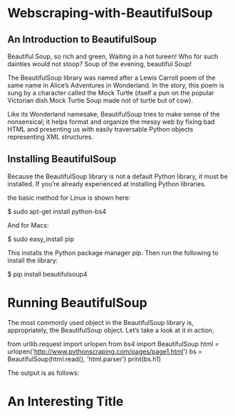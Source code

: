 # Webscraping-with-BeautifulSoup
## An Introduction to BeautifulSoup

Beautiful Soup, so rich and green,
Waiting in a hot tureen!
Who for such dainties would not stoop?
Soup of the evening, beautiful Soup!

The BeautifulSoup library was named after a Lewis Carroll poem of the same name in
Alice’s Adventures in Wonderland. In the story, this poem is sung by a character called
the Mock Turtle (itself a pun on the popular Victorian dish Mock Turtle Soup made
not of turtle but of cow).

Like its Wonderland namesake, BeautifulSoup tries to make sense of the nonsensical;
it helps format and organize the messy web by fixing bad HTML and presenting us
with easily traversable Python objects representing XML structures.

## Installing BeautifulSoup

Because the BeautifulSoup library is not a default Python library, it must be installed.
If you’re already experienced at installing Python libraries.

the basic method for Linux is shown here:

$ sudo apt-get install python-bs4

And for Macs:

$ sudo easy_install pip

This installs the Python package manager pip. Then run the following to install the
library:

$ pip install beautifulsoup4

# Running BeautifulSoup
The most commonly used object in the BeautifulSoup library is, appropriately, the
BeautifulSoup object. Let’s take a look at it in action, 

from urllib.request import urlopen
from bs4 import BeautifulSoup
html = urlopen('http://www.pythonscraping.com/pages/page1.html')
bs = BeautifulSoup(html.read(), 'html.parser')
print(bs.h1)

The output is as follows:

<h1>An Interesting Title</h1>
